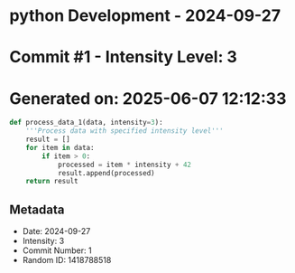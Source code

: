 ﻿# python Development - 2024-09-27
# Commit #1 - Intensity Level: 3
# Generated on: 2025-06-07 12:12:33
```python
def process_data_1(data, intensity=3):
    '''Process data with specified intensity level'''
    result = []
    for item in data:
        if item > 0:
            processed = item * intensity + 42
            result.append(processed)
    return result
```
## Metadata
- Date: 2024-09-27
- Intensity: 3
- Commit Number: 1
- Random ID: 1418788518
